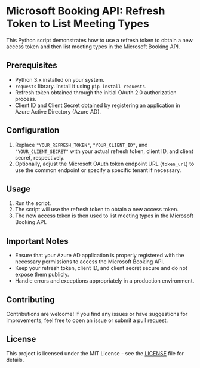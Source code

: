 # Microsoft Booking API: Refresh Token to List Meeting Types

This Python script demonstrates how to use a refresh token to obtain a new access token and then list meeting types in the Microsoft Booking API.

## Prerequisites

- Python 3.x installed on your system.
- `requests` library. Install it using `pip install requests`.
- Refresh token obtained through the initial OAuth 2.0 authorization process.
- Client ID and Client Secret obtained by registering an application in Azure Active Directory (Azure AD).

## Configuration

1. Replace `"YOUR_REFRESH_TOKEN"`, `"YOUR_CLIENT_ID"`, and `"YOUR_CLIENT_SECRET"` with your actual refresh token, client ID, and client secret, respectively.
2. Optionally, adjust the Microsoft OAuth token endpoint URL (`token_url`) to use the common endpoint or specify a specific tenant if necessary.

## Usage

1. Run the script.
2. The script will use the refresh token to obtain a new access token.
3. The new access token is then used to list meeting types in the Microsoft Booking API.

## Important Notes

- Ensure that your Azure AD application is properly registered with the necessary permissions to access the Microsoft Booking API.
- Keep your refresh token, client ID, and client secret secure and do not expose them publicly.
- Handle errors and exceptions appropriately in a production environment.

## Contributing

Contributions are welcome! If you find any issues or have suggestions for improvements, feel free to open an issue or submit a pull request.

## License

This project is licensed under the MIT License - see the [LICENSE](LICENSE) file for details.
